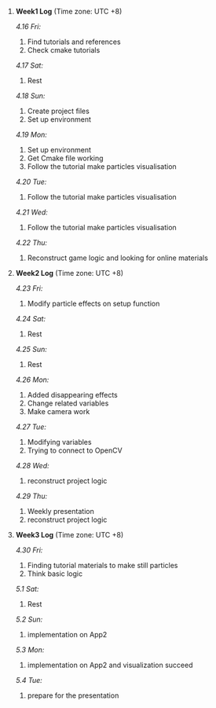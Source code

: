 1. **Week1 Log** (Time zone: UTC +8)

   *4.16 Fri:*
    1. Find tutorials and references
    1. Check cmake tutorials

   *4.17 Sat:*
    1. Rest

   *4.18 Sun:*
    1. Create project files
    1. Set up environment

   *4.19 Mon:*
    1. Set up environment
    1. Get Cmake file working
    1. Follow the tutorial make particles visualisation

   *4.20 Tue:*
    1. Follow the tutorial make particles visualisation

   *4.21 Wed:*
    1. Follow the tutorial make particles visualisation

   *4.22 Thu:*
    1. Reconstruct game logic and looking for online materials


2. **Week2 Log** (Time zone: UTC +8)

   *4.23 Fri:*
    1. Modify particle effects on setup function

   *4.24 Sat:*
    1. Rest

   *4.25 Sun:*
    1. Rest

   *4.26 Mon:*
    1. Added disappearing effects
    1. Change related variables
    1. Make camera work

   *4.27 Tue:*
    1. Modifying variables
    1. Trying to connect to OpenCV

   *4.28 Wed:*
    1. reconstruct project logic

   *4.29 Thu:*
    1. Weekly presentation
    1. reconstruct project logic


3. **Week3 Log** (Time zone: UTC +8)

   *4.30 Fri:*
    1. Finding tutorial materials to make still particles
    1. Think basic logic

   *5.1 Sat:*
    1. Rest

   *5.2 Sun:*
    1. implementation on App2

   *5.3 Mon:*
    1. implementation on App2 and visualization succeed

   *5.4 Tue:*
    1. prepare for the presentation


   